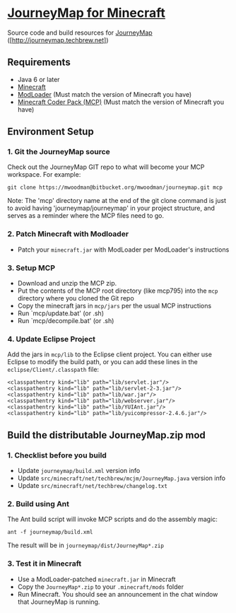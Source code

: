 # [JourneyMap for Minecraft][1]

Source code and build resources for [JourneyMap][2] ([http://journeymap.techbrew.net])

## Requirements

* Java 6 or later
* [Minecraft][3]
* [ModLoader][4] (Must match the version of Minecraft you have)
* [Minecraft Coder Pack (MCP)][5] (Must match the version of Minecraft you have)

## Environment Setup

### 1. Git the JourneyMap source

Check out the JourneyMap GIT repo to what will become your MCP workspace.  For example:

    git clone https://mwoodman@bitbucket.org/mwoodman/journeymap.git mcp
    
Note: The 'mcp' directory name at the end of the git clone command is just to avoid having 'journeymap/journeymap' in your project structure, and serves as a reminder where the MCP files need to go.
    
### 2. Patch Minecraft with Modloader

* Patch your `minecraft.jar` with ModLoader per ModLoader's instructions

### 3. Setup MCP

* Download and unzip the MCP zip.  
* Put the contents of the MCP root directory (like mcp795) into the `mcp` directory where you cloned the Git repo
* Copy the minecraft jars in `mcp/jars` per the usual MCP instructions
* Run `mcp/update.bat' (or .sh)
* Run `mcp/decompile.bat' (or .sh)

### 4. Update Eclipse Project

Add the jars in `mcp/lib` to the Eclipse client project.  You can either use Eclipse to modify the build path, or you can add these lines in the `eclipse/Client/.classpath` file:

    <classpathentry kind="lib" path="lib/servlet.jar"/>
    <classpathentry kind="lib" path="lib/servlet-2-3.jar"/>
    <classpathentry kind="lib" path="lib/war.jar"/>
    <classpathentry kind="lib" path="lib/webserver.jar"/>
    <classpathentry kind="lib" path="lib/YUIAnt.jar"/>
    <classpathentry kind="lib" path="lib/yuicompressor-2.4.6.jar"/>

## Build the distributable JourneyMap.zip mod

### 1. Checklist before you build

* Update `journeymap/build.xml` version info
* Update `src/minecraft/net/techbrew/mcjm/JourneyMap.java` version info
* Update `src/minecraft/net/techbrew/changelog.txt`

### 2. Build using Ant

The Ant build script will invoke MCP scripts and do the assembly magic:

    ant -f journeymap/build.xml

The result will be in `journeymap/dist/JourneyMap*.zip`

### 3. Test it in Minecraft

* Use a ModLoader-patched `minecraft.jar` in Minecraft
* Copy the `JourneyMap*.zip` to your `.minecraft/mods` folder
* Run Minecraft.  You should see an announcement in the chat window that JourneyMap is running.

[1]: https://bitbucket.org/mwoodman/journeymap
[2]: http://journeymap.techbrew.net
[3]: http://minecraft.net
[4]: http://www.minecraftforum.net/topic/75440-v146-risugamis-mods-updated/
[5]: http://mcp.ocean-labs.de/index.php/Main_Page
